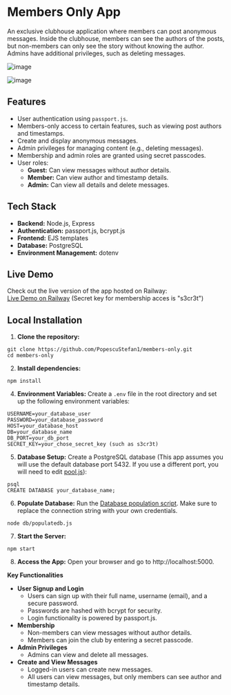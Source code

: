 # Members Only App

An exclusive clubhouse application where members can post anonymous messages. Inside the clubhouse, members can see the authors of the posts, but non-members can only see the story without knowing the author. Admins have additional privileges, such as deleting messages.

![image](https://github.com/user-attachments/assets/96e04dc9-8f9e-4512-ad53-0521a4ea6648)

![image](https://github.com/user-attachments/assets/9ee1a546-28d1-49c7-9ccd-ba7e826b6dce)

## Features
- User authentication using ```passport.js```.
- Members-only access to certain features, such as viewing post authors and timestamps.
- Create and display anonymous messages.
- Admin privileges for managing content (e.g., deleting messages).
- Membership and admin roles are granted using secret passcodes.
- User roles:
  - **Guest:** Can view messages without author details.
  - **Member:** Can view author and timestamp details.
  - **Admin:** Can view all details and delete messages.

## Tech Stack
- **Backend:** Node.js, Express
- **Authentication:** passport.js, bcrypt.js
- **Frontend:** EJS templates
- **Database:** PostgreSQL
- **Environment Management:** dotenv

## Live Demo

Check out the live version of the app hosted on Railway:  
[Live Demo on Railway](https://members-only-production-0057.up.railway.app)
(Secret key for membership acces is "s3cr3t")

## Local Installation
1. **Clone the repository:**
```
git clone https://github.com/PopescuStefan1/members-only.git
cd members-only
```
2. **Install dependencies:**
```
npm install
```
4. **Environment Variables:** Create a ```.env``` file in the root directory and set up the following environment variables:
```
USERNAME=your_database_user
PASSWORD=your_database_password
HOST=your_database_host
DB=your_database_name
DB_PORT=your_db_port
SECRET_KEY=your_chose_secret_key (such as s3cr3t)
```
5. **Database Setup:** Create a PostgreSQL database (This app assumes you will use the default database port 5432. If you use a different port, you will need to edit [pool.js](db/pool.js)):
```
psql
CREATE DATABASE your_database_name;
```
6. **Populate Database:** Run the [Database population script](db/populatedb.js). Make sure to replace the connection string with your own credentials.
```
node db/populatedb.js
```
7. **Start the Server:**
```
npm start
```
8. **Access the App:** Open your browser and go to http://localhost:5000.

**Key Functionalities**
  - **User Signup and Login**
    - Users can sign up with their full name, username (email), and a secure password.
    - Passwords are hashed with bcrypt for security.
    - Login functionality is powered by passport.js.
  - **Membership**
    - Non-members can view messages without author details.
    - Members can join the club by entering a secret passcode.
  - **Admin Privileges**
    - Admins can view and delete all messages.
  - **Create and View Messages**
    - Logged-in users can create new messages.
    - All users can view messages, but only members can see author and timestamp details.
